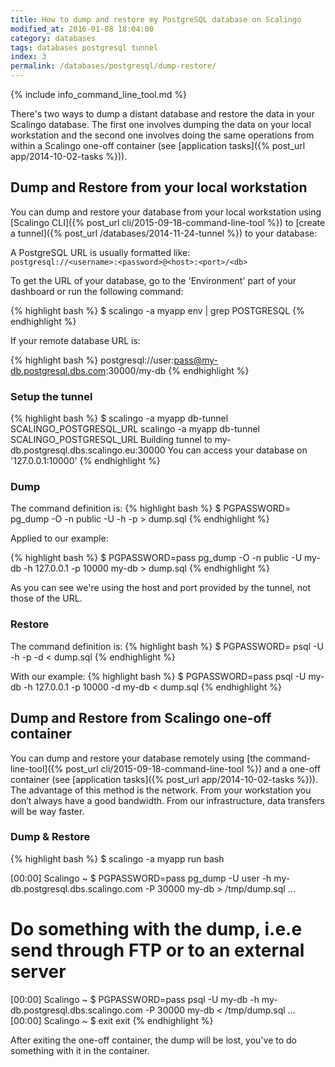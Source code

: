```yaml
---
title: How to dump and restore my PostgreSQL database on Scalingo
modified_at: 2016-01-08 18:04:00
category: databases
tags: databases postgresql tunnel
index: 3
permalink: /databases/postgresql/dump-restore/
---
```


{% include info_command_line_tool.md %}

There's two ways to dump a distant database and restore the data in your Scalingo database. The first one involves dumping the data on your local workstation and the second one involves doing the same operations from within a Scalingo one-off container (see [application tasks]({% post_url app/2014-10-02-tasks %})).

## Dump and Restore from your local workstation

You can dump and restore your database from your local workstation using [Scalingo CLI]({% post_url cli/2015-09-18-command-line-tool %}) to [create a tunnel]({% post_url /databases/2014-11-24-tunnel %}) to your database:

A PostgreSQL URL is usually formatted like: <br>
`postgresql://<username>:<password>@<host>:<port>/<db>`

To get the URL of your database, go to the 'Environment' part of your dashboard or
run the following command:

{% highlight bash %}
$ scalingo -a myapp env | grep POSTGRESQL
{% endhighlight %}

If your remote database URL is:

{% highlight bash %}
postgresql://user:pass@my-db.postgresql.dbs.com:30000/my-db
{% endhighlight %}

### Setup the tunnel

{% highlight bash %}
$ scalingo -a myapp db-tunnel SCALINGO_POSTGRESQL_URL
scalingo -a myapp db-tunnel SCALINGO_POSTGRESQL_URL
Building tunnel to my-db.postgresql.dbs.scalingo.eu:30000
You can access your database on '127.0.0.1:10000'
{% endhighlight %}

### Dump

The command definition is:
{% highlight bash %}
$ PGPASSWORD=<password> pg_dump -O -n public -U <username> -h <host> -p <port> <db> > dump.sql
{% endhighlight %}

Applied to our example:

{% highlight bash %}
$ PGPASSWORD=pass pg_dump -O -n public -U my-db -h 127.0.0.1 -p 10000 my-db > dump.sql
{% endhighlight %}

As you can see we're using the host and port provided by the tunnel, not those of the URL.

### Restore

The command definition is:
{% highlight bash %}
$ PGPASSWORD=<password> psql -U <username> -h <host> -p <port> -d <db> < dump.sql
{% endhighlight %}

With our example:
{% highlight bash %}
$ PGPASSWORD=pass psql -U my-db -h 127.0.0.1 -p 10000 -d my-db < dump.sql
{% endhighlight %}

## Dump and Restore from Scalingo one-off container

You can dump and restore your database remotely using
[the command-line-tool]({% post_url cli/2015-09-18-command-line-tool %})
and a one-off container (see [application tasks]({% post_url app/2014-10-02-tasks %})).
The advantage of this method is the network.
From your workstation you don’t always have a good bandwidth. From our infrastructure,
data transfers will be way faster.

### Dump & Restore

{% highlight bash %}
$ scalingo -a myapp run bash

[00:00] Scalingo ~ $ PGPASSWORD=pass pg_dump -U user -h my-db.postgresql.dbs.scalingo.com -P 30000 my-db > /tmp/dump.sql
...

# Do something with the dump, i.e.e send through FTP or to an external server

[00:00] Scalingo ~ $ PGPASSWORD=pass psql -U my-db -h my-db.postgresql.dbs.scalingo.com -P 30000 my-db < /tmp/dump.sql
...
[00:00] Scalingo ~ $ exit
exit
{% endhighlight %}

After exiting the one-off container, the dump will be lost, you've to do something with it in the container.
